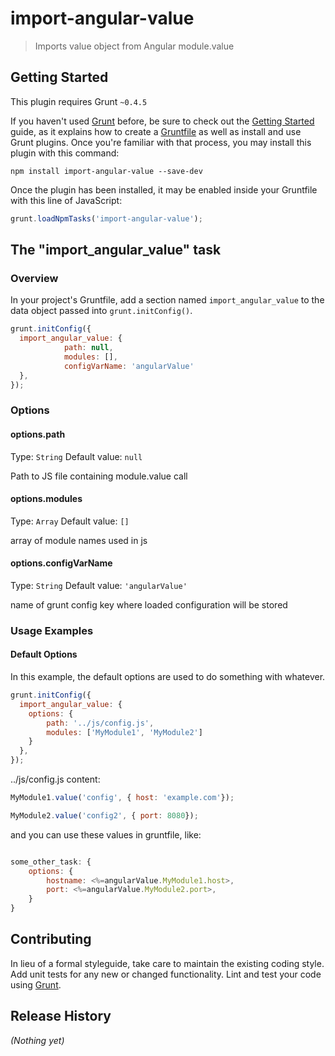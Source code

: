 # import-angular-value

> Imports value object from Angular module.value

## Getting Started
This plugin requires Grunt `~0.4.5`

If you haven't used [Grunt](http://gruntjs.com/) before, be sure to check out the [Getting Started](http://gruntjs.com/getting-started) guide, as it explains how to create a [Gruntfile](http://gruntjs.com/sample-gruntfile) as well as install and use Grunt plugins. Once you're familiar with that process, you may install this plugin with this command:

```shell
npm install import-angular-value --save-dev
```

Once the plugin has been installed, it may be enabled inside your Gruntfile with this line of JavaScript:

```js
grunt.loadNpmTasks('import-angular-value');
```

## The "import_angular_value" task

### Overview
In your project's Gruntfile, add a section named `import_angular_value` to the data object passed into `grunt.initConfig()`.

```js
grunt.initConfig({
  import_angular_value: {
            path: null,
            modules: [],
            configVarName: 'angularValue'
  },
});
```

### Options

#### options.path
Type: `String`
Default value: `null`

Path to JS file containing module.value call

#### options.modules
Type: `Array`
Default value: `[]`

array of module names used in js

#### options.configVarName
Type: `String`
Default value: `'angularValue'`

name of grunt config key where loaded configuration will be stored

### Usage Examples

#### Default Options
In this example, the default options are used to do something with whatever.


```js
grunt.initConfig({
  import_angular_value: {
    options: {
        path: '../js/config.js',
        modules: ['MyModule1', 'MyModule2']
    }
  },
});
```

../js/config.js content:


```js
MyModule1.value('config', { host: 'example.com'});

MyModule2.value('config2', { port: 8080});
```

and you can use these values in gruntfile, like:

```js

some_other_task: {
    options: {
        hostname: <%=angularValue.MyModule1.host>,
        port: <%=angularValue.MyModule2.port>,
    }
}

```


## Contributing
In lieu of a formal styleguide, take care to maintain the existing coding style. Add unit tests for any new or changed functionality. Lint and test your code using [Grunt](http://gruntjs.com/).

## Release History
_(Nothing yet)_
